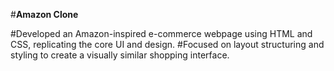 #**Amazon Clone**

#Developed an Amazon-inspired e-commerce webpage using HTML and CSS, replicating the core UI and design.
#Focused on layout structuring and styling to create a visually similar shopping interface.
